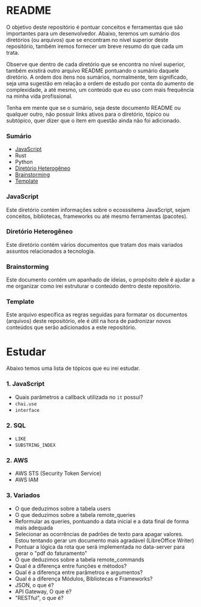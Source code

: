 # README

O objetivo deste repositório é pontuar conceitos e ferramentas que são importantes para um desenvolvedor. Abaixo, teremos um sumário dos diretórios (ou arquivos) que se encontram no nível superior deste repositório, também iremos fornecer um breve resumo do que cada um trata.

Observe que dentro de cada diretório que se encontra no nível superior, também existirá outro arquivo README pontuando o sumário daquele diretório. A ordem dos itens nos sumários, normalmente, tem significado, seja uma sugestão em relação a ordem de estudo por conta do aumento de complexidade, a até mesmo, um conteúdo que eu uso com mais frequência na minha vida profissional.

Tenha em mente que se o sumário, seja deste documento README ou qualquer outro, não possuir links ativos para o diretório, tópico ou subtópico, quer dizer que o item em questão ainda não foi adicionado.

### Sumário

- [JavaScript](./JavaScript/)
- Rust
- Python
- [Diretório Heterogêneo](./diretorio-heterogeneo/)
- [Brainstorming](./brainstorming.md)
- [Template](./template.md)

### JavaScript

Este diretório contém informações sobre o ecosssitema JavaScript, sejam conceitos, bibliotecas, frameworks ou até mesmo ferramentas (pacotes).

### Diretório Heterogêneo

Este diretório contém vários documentos que tratam dos mais variados assuntos relacionados a tecnologia.

### Brainstorming

Este documento contém um apanhado de ideias, o propósito dele é ajudar a me organizar como irei estruturar o conteúdo dentro deste repositório.

### Template

Este arquivo específica as regras seguidas para formatar os documentos (arquivos) deste repositório, ele é útil na hora de padronizar novos conteúdos que serão adicionados a este repositório.

# Estudar

Abaixo temos uma lista de tópicos que eu irei estudar.

### 1. JavaScript

- Quais parâmetros a callback utilizada no `it` possui?
- `chai.use`
- `interface`

### 2. SQL

- `LIKE`
- `SUBSTRING_INDEX`

### 2. AWS

- AWS STS (Security Token Service)
- AWS IAM

### 3. Variados

- O que deduzimos sobre a tabela users
- O que deduzimos sobre a tabela remote_queries
- Reformular as queries, pontuando a data inicial e a data final de forma mais adequada
- Selecionar as ocorrências de padrões de texto para apagar valores. Estou tentando gerar um documento mais agradável (LibreOffice Writer)
- Pontuar a lógica da rota que será implementada no data-server para gerar o "pdf do faturamento"
- O que deduzimos sobre a tabela remote_commands
- Qual é a diferença entre funções e métodos?
- Qual é a diferença entre parâmetros e argumentos?
- Qual é a diferença Módulos, Bibliotecas e Frameworks?
- JSON, o que é?
- API Gateway, O que é?
- "RESTful", o que é?